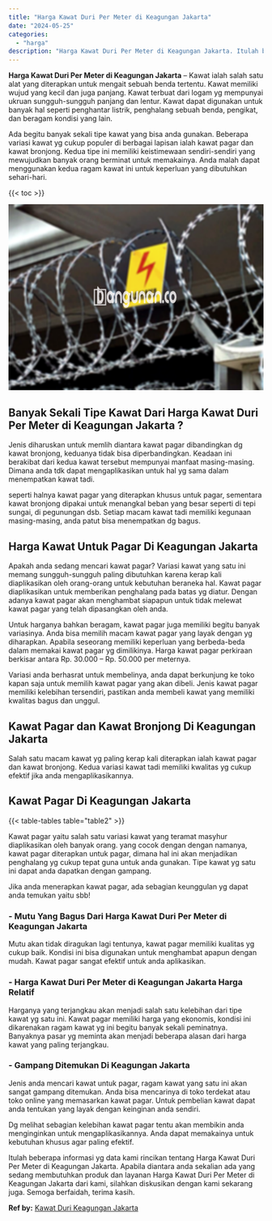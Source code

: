 ```yaml
---
title: "Harga Kawat Duri Per Meter di Keagungan Jakarta"
date: "2024-05-25"
categories: 
  - "harga"
description: "Harga Kawat Duri Per Meter di Keagungan Jakarta. Itulah beberapa informasi yg data kami rincikan tentang Harga Kawat Duri Per Meter di Keagungan Jakarta. Apa..."
---
```


**Harga Kawat Duri Per Meter di Keagungan Jakarta** – Kawat ialah salah satu alat yang diterapkan untuk mengait sebuah benda tertentu. Kawat memiliki wujud yang kecil dan juga panjang. Kawat terbuat dari logam yg mempunyai ukruan sungguh-sungguh panjang dan lentur. Kawat dapat digunakan untuk banyak hal seperti penghantar listrik, penghalang sebuah benda, pengikat, dan beragam kondisi yang lain.

Ada begitu banyak sekali tipe kawat yang bisa anda gunakan. Beberapa variasi kawat yg cukup populer di berbagai lapisan ialah kawat pagar dan kawat bronjong. Kedua tipe ini memiliki keistimewaan sendiri-sendiri yang mewujudkan banyak orang berminat untuk memakainya. Anda malah dapat menggunakan kedua ragam kawat ini untuk keperluan yang dibutuhkan sehari-hari.

{{< toc >}}

![Harga Kawat Duri Per Meter di Keagungan Jakarta](/images/jual-kawat-murah13.png)

## Banyak Sekali Tipe Kawat Dari Harga Kawat Duri Per Meter di Keagungan Jakarta ?

Jenis diharuskan untuk memlih diantara kawat pagar dibandingkan dg kawat bronjong, keduanya tidak bisa diperbandingkan. Keadaan ini berakibat dari kedua kawat tersebut mempunyai manfaat masing-masing. Dimana anda tdk dapat mengaplikasikan untuk hal yg sama dalam menempatkan kawat tadi.

seperti halnya kawat pagar yang diterapkan khusus untuk pagar, sementara kawat bronjong dipakai untuk menangkal beban yang besar seperti di tepi sungai, di pegunungan dsb. Setiap macam kawat tadi memiliki kegunaan masing-masing, anda patut bisa menempatkan dg bagus.

## Harga Kawat Untuk Pagar Di Keagungan Jakarta

Apakah anda sedang mencari kawat pagar? Variasi kawat yang satu ini memang sungguh-sungguh paling dibutuhkan karena kerap kali diaplikasikan oleh orang-orang untuk kebutuhan beraneka hal. Kawat pagar diaplikasikan untuk memberikan penghalang pada batas yg diatur. Dengan adanya kawat pagar akan menghambat siapapun untuk tidak melewat kawat pagar yang telah dipasangkan oleh anda.

Untuk harganya bahkan beragam, kawat pagar juga memiliki begitu banyak variasinya. Anda bisa memilih macam kawat pagar yang layak dengan yg diharapkan. Apabila seseorang memiliki keperluan yang berbeda-beda dalam memakai kawat pagar yg dimilikinya. Harga kawat pagar perkiraan berkisar antara Rp. 30.000 – Rp. 50.000 per meternya.

Variasi anda berhasrat untuk membelinya, anda dapat berkunjung ke toko kapan saja untuk memilih kawat pagar yang akan dibeli. Jenis kawat pagar memiliki kelebihan tersendiri, pastikan anda membeli kawat yang memiliki kwalitas bagus dan unggul.

## Kawat Pagar dan Kawat Bronjong Di Keagungan Jakarta

Salah satu macam kawat yg paling kerap kali diterapkan ialah kawat pagar dan kawat bronjong. Kedua variasi kawat tadi memiliki kwalitas yg cukup efektif jika anda mengaplikasikannya.

## Kawat Pagar Di Keagungan Jakarta

{{< table-tables table="table2" >}}

Kawat pagar yaitu salah satu variasi kawat yang teramat masyhur diaplikasikan oleh banyak orang. yang cocok dengan dengan namanya, kawat pagar diterapkan untuk pagar, dimana hal ini akan menjadikan penghalang yg cukup tepat guna untuk anda gunakan. Tipe kawat yg satu ini dapat anda dapatkan dengan gampang.

Jika anda menerapkan kawat pagar, ada sebagian keunggulan yg dapat anda temukan yaitu sbb!

### \- Mutu Yang Bagus Dari Harga Kawat Duri Per Meter di Keagungan Jakarta

Mutu akan tidak diragukan lagi tentunya, kawat pagar memiliki kualitas yg cukup baik. Kondisi ini bisa digunakan untuk menghambat apapun dengan mudah. Kawat pagar sangat efektif untuk anda aplikasikan.

### \- Harga Kawat Duri Per Meter di Keagungan Jakarta Harga Relatif

Harganya yang terjangkau akan menjadi salah satu kelebihan dari tipe kawat yg satu ini. Kawat pagar memiliki harga yang ekonomis, kondisi ini dikarenakan ragam kawat yg ini begitu banyak sekali peminatnya. Banyaknya pasar yg meminta akan menjadi beberapa alasan dari harga kawat yang paling terjangkau.

### \- Gampang Ditemukan Di Keagungan Jakarta

Jenis anda mencari kawat untuk pagar, ragam kawat yang satu ini akan sangat gampang ditemukan. Anda bisa mencarinya di toko terdekat atau toko online yang memasarkan kawat pagar. Untuk pembelian kawat dapat anda tentukan yang layak dengan keinginan anda sendiri.

Dg melihat sebagian kelebihan kawat pagar tentu akan membikin anda menginginkan untuk mengaplikasikannya. Anda dapat memakainya untuk kebutuhan khusus agar paling efektif.

Itulah beberapa informasi yg data kami rincikan tentang Harga Kawat Duri Per Meter di Keagungan Jakarta. Apabila diantara anda sekalian ada yang sedang membutuhkan produk dan layanan Harga Kawat Duri Per Meter di Keagungan Jakarta dari kami, silahkan diskusikan dengan kami sekarang juga. Semoga berfaidah, terima kasih.

**Ref by:** [Kawat Duri Keagungan Jakarta](https://id.wikipedia.org/wiki/Kawat)
